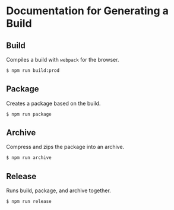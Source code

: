 # Documentation for Generating a Build

## Build

Compiles a build with `webpack` for the browser.

```bash
$ npm run build:prod
```

## Package

Creates a package based on the build.

```bash
$ npm run package
```

## Archive

Compress and zips the package into an archive.

```bash
$ npm run archive
```

## Release

Runs build, package, and archive together.

```bash
$ npm run release
```
